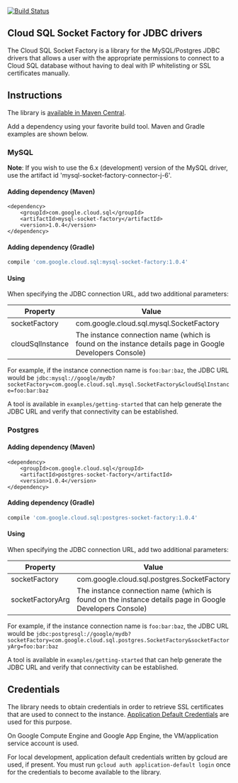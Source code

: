 [![Build
Status](https://travis-ci.org/GoogleCloudPlatform/cloud-sql-jdbc-socket-factory.svg?branch=master)](https://travis-ci.org/GoogleCloudPlatform/cloud-sql-jdbc-socket-factory)
## Cloud SQL Socket Factory for JDBC drivers

The Cloud SQL Socket Factory is a library for the MySQL/Postgres JDBC drivers 
that allows a user with the appropriate permissions to connect to a Cloud SQL 
database without having to deal with IP whitelisting or SSL certificates 
manually. 

## Instructions

The library is [available in Maven Central](http://search.maven.org/#artifactdetails%7Ccom.google.cloud.sql%7Cmysql-socket-factory%7C1.0.4%7Cjar).

Add a dependency using your favorite build tool. Maven and Gradle examples are shown below.


### MySQL

**Note**: If you wish to use the 6.x (development) version of the MySQL driver, use the artifact id
'mysql-socket-factory-connector-j-6'.

#### Adding dependency (Maven)

```maven-pom
<dependency>
    <groupId>com.google.cloud.sql</groupId>
    <artifactId>mysql-socket-factory</artifactId>
    <version>1.0.4</version>
</dependency>
```

#### Adding dependency (Gradle)

```gradle
compile 'com.google.cloud.sql:mysql-socket-factory:1.0.4'
```

#### Using

When specifying the JDBC connection URL, add two additional parameters:

| Property         | Value         |
| ---------------- | ------------- |
| socketFactory    | com.google.cloud.sql.mysql.SocketFactory |
| cloudSqlInstance | The instance connection name (which is found on the instance details page in Google Developers Console)  |

For example, if the instance connection name is `foo:bar:baz`, the JDBC URL 
would be 
`jdbc:mysql://google/mydb?socketFactory=com.google.cloud.sql.mysql.SocketFactory&cloudSqlInstance=foo:bar:baz`

A tool is available in `examples/getting-started` that can help generate the JDBC URL and verify that connectivity can be established.

### Postgres

#### Adding dependency (Maven)

```maven-pom
<dependency>
    <groupId>com.google.cloud.sql</groupId>
    <artifactId>postgres-socket-factory</artifactId>
    <version>1.0.4</version>
</dependency>
```

#### Adding dependency (Gradle)

```gradle
compile 'com.google.cloud.sql:postgres-socket-factory:1.0.4'
```

#### Using

When specifying the JDBC connection URL, add two additional parameters:

| Property         | Value         |
| ---------------- | ------------- |
| socketFactory    | com.google.cloud.sql.postgres.SocketFactory |
| socketFactoryArg | The instance connection name (which is found on the instance details page in Google Developers Console)  |

For example, if the instance connection name is `foo:bar:baz`, the JDBC URL 
would be 
`jdbc:postgresql://google/mydb?socketFactory=com.google.cloud.sql.postgres.SocketFactory&socketFactoryArg=foo:bar:baz`

A tool is available in `examples/getting-started` that can help generate the JDBC URL and verify that connectivity can be established.

## Credentials

The library needs to obtain credentials in order to retrieve SSL certificates that are used to connect to the instance.
[Application Default Credentials](https://developers.google.com/identity/protocols/application-default-credentials) are used for this purpose.

On Google Compute Engine and Google App Engine, the VM/application service account is used.

For local development, application default credentials written by gcloud are used, if present. 
You must run `gcloud auth application-default login` once for the credentials to become available to the library.
